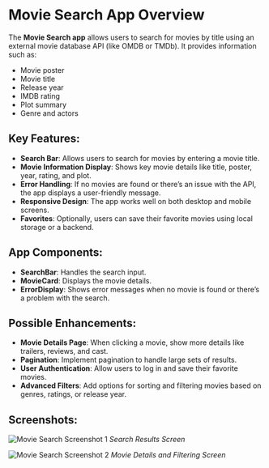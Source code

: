 # Movie Search App Overview

The **Movie Search app** allows users to search for movies by title using an external movie database API (like OMDB or TMDb). It provides information such as:

- Movie poster
- Movie title
- Release year
- IMDB rating
- Plot summary
- Genre and actors

## Key Features:
- **Search Bar**: Allows users to search for movies by entering a movie title.
- **Movie Information Display**: Shows key movie details like title, poster, year, rating, and plot.
- **Error Handling**: If no movies are found or there’s an issue with the API, the app displays a user-friendly message.
- **Responsive Design**: The app works well on both desktop and mobile screens.
- **Favorites**: Optionally, users can save their favorite movies using local storage or a backend.

## App Components:
- **SearchBar**: Handles the search input.
- **MovieCard**: Displays the movie details.
- **ErrorDisplay**: Shows error messages when no movie is found or there’s a problem with the search.

## Possible Enhancements:
- **Movie Details Page**: When clicking a movie, show more details like trailers, reviews, and cast.
- **Pagination**: Implement pagination to handle large sets of results.
- **User Authentication**: Allow users to log in and save their favorite movies.
- **Advanced Filters**: Add options for sorting and filtering movies based on genres, ratings, or release year.

## Screenshots:
![Movie Search Screenshot 1]()
*Search Results Screen*

![Movie Search Screenshot 2](path_to_image/image(3).png)
*Movie Details and Filtering Screen*
